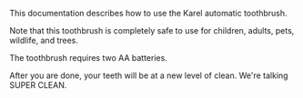 This documentation describes how to use the Karel automatic toothbrush.

Note that this toothbrush is completely safe to use for children, adults, pets, wildlife, and trees.

The toothbrush requires two AA batteries.

After you are done, your teeth will be at a new level of clean. We're talking SUPER CLEAN.
